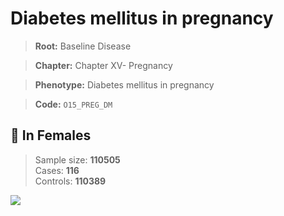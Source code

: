 # Diabetes mellitus in pregnancy

> **Root:** Baseline Disease  

> **Chapter:** Chapter XV- Pregnancy  

> **Phenotype:** Diabetes mellitus in pregnancy  

> **Code:** `O15_PREG_DM`

## 👩 In Females  
> Sample size: **110505**  
> Cases: **116**  
> Controls: **110389**
<img src="/Disease/Figures/ALL/Baseline/O15_PREG_DM.png"/>
<CsvTable src="/Disease_Data/ALL/Baseline/LG_O15_PREG_DM.csv" label="🔍 View full results" />
